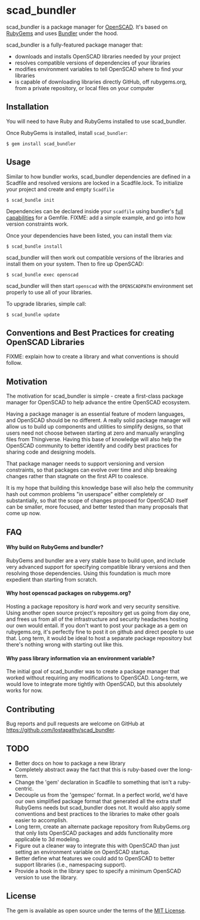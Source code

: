 # scad_bundler

scad_bundler is a package manager for [OpenSCAD](http://openscad.org).  It's based on [RubyGems](https://rubygems.org) and uses [Bundler](https://bundler.io) under the hood.

scad_bundler is a fully-featured package manager that:

* downloads and installs OpenSCAD libraries needed by your project
* resolves compatible versions of dependencies of your libraries
* modifies environment variables to tell OpenSCAD where to find your libraries
* is capable of downloading libraries directly GitHub, off rubygems.org, from a private repository, or local files on your computer

## Installation

You will need to have Ruby and RubyGems installed to use scad_bundler.

Once RubyGems is installed, install `scad_bundler`:

    $ gem install scad_bundler

## Usage

Similar to how bundler works, scad_bundler dependencies are defined in a Scadfile and resolved versions are locked in a Scadfile.lock.  To initialize your project and create and empty `Scadfile`

    $ scad_bundle init

Dependencies can be declared inside your `scadfile` using bundler's [full capabilities](https://bundler.io/gemfile.html) for a Gemfile.  FIXME: add a simple example, and go into how version constraints work.

Once your dependencies have been listed, you can install them via:

    $ scad_bundle install

scad_bundler will then work out compatible versions of the libraries and install them on your system.  Then to fire up OpenSCAD:

    $ scad_bundle exec openscad

scad_bundler will then start `openscad` with the `OPENSCADPATH` environment set properly to use all of your libraries.

To upgrade libraries, simple call:

    $ scad_bundle update

## Conventions and Best Practices for creating OpenSCAD Libraries

FIXME: explain how to create a library and what conventions is should follow.

## Motivation

The motivation for scad_bundler is simple - create a first-class package manager for OpenSCAD to help advance the entire OpenSCAD ecosystem.

Having a package manager is an essential feature of modern languages, and OpenSCAD should be no different. A really solid package manager will allow us to build up components and utilities to simplify designs, so that users need not choose between starting at zero and manually wrangling files from Thingiverse.  Having this base of knowledge will also help the OpenSCAD community to better identify and codify best practices for sharing code and designing models.

That package manager needs to support versioning and version constraints, so that packages can evolve over time and ship breaking changes rather than stagnate on the first API to coalesce.

It is my hope that building this knowledge base will also help the community hash out common problems "in userspace" either completely or substantially, so that the scope of changes proposed for OpenSCAD itself can be smaller, more focused, and better tested than many proposals that come up now.


## FAQ

#### Why build on RubyGems and bundler?

RubyGems and bundler are a very stable base to build upon, and include very advanced support for specifying compatible library versions and then resolving those dependencies.  Using this foundation is much more expedient than starting from scratch.

#### Why host openscad packages on rubygems.org?

Hosting a package repository is *hard* work and very security sensitive. Using another open source project's repository get us going from day one, and frees us from all of the infrastructure and security headaches hosting our own would entail.  If you don't want to post your package as a gem on rubygems.org, it's perfectly fine to post it on github and direct people to use that.  Long term, it would be ideal to host a separate package repository but there's nothing wrong with starting out like this.

#### Why pass library information via an environment variable?

The initial goal of scad_bundler was to create a package manager that worked without requiring any modifications to OpenSCAD.  Long-term, we would love to integrate more tightly with OpenSCAD, but this absolutely works for now.

## Contributing

Bug reports and pull requests are welcome on GitHub at https://github.com/lostapathy/scad_bundler.

## TODO

* Better docs on how to package a new library
* Completely abstract away the fact that this is ruby-based over the long-term.
* Change the 'gem' declaration in Scadfile to something that isn't a ruby-centric.
* Decouple us from the 'gemspec' format.  In a perfect world, we'd have our own simplified package format that generated all the extra stuff RubyGems needs but scad_bundler does not.  It would also apply some conventions and best practices to the libraries to make other goals easier to accomplish.
* Long term, create an alternate package repository from RubyGems.org that only lists OpenSCAD packages and adds functionality more applicable to 3d modeling.
* Figure out a cleaner way to integrate this with OpenSCAD than just setting an environment variable on OpenSCAD startup.
* Better define what features we could add to OpenSCAD to better support libraries (i.e., namespacing support).
* Provide a hook in the library spec to specify a minimum OpenSCAD version to use the library.

## License

The gem is available as open source under the terms of the [MIT License](https://opensource.org/licenses/MIT).
